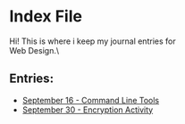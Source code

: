 # Index File
Hi! This is where i keep my journal entries for\
Web Design.\
## Entries:
- [September 16 - Command Line Tools](entries/Terminal.md)
- [September 30 - Encryption Activity](entries/Encryption.md)
